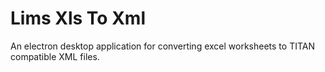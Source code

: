# Lims Xls To Xml

An electron desktop application for converting excel worksheets to TITAN compatible XML files.
